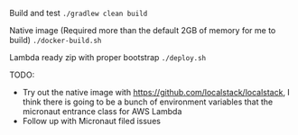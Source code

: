 Build and test
```./gradlew clean build```

Native image (Required more than the default 2GB of memory for me to build)
```./docker-build.sh```

Lambda ready zip with proper bootstrap
```./deploy.sh```

TODO:
- Try out the native image with https://github.com/localstack/localstack, I think there is going to be a bunch of environment variables that the micronaut entrance class for AWS Lambda
- Follow up with Micronaut filed issues